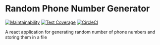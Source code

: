 # Random Phone Number Generator

[![Maintainability](https://api.codeclimate.com/v1/badges/4de7df661139a4ce1201/maintainability)](https://codeclimate.com/github/lukorito/random-phone-no/maintainability) [![Test Coverage](https://api.codeclimate.com/v1/badges/4de7df661139a4ce1201/test_coverage)](https://codeclimate.com/github/lukorito/random-phone-no/test_coverage) [![CircleCI](https://circleci.com/gh/lukorito/random-phone-no.svg?style=svg)](https://circleci.com/gh/lukorito/random-phone-no)



A react application for generating random number of phone numbers and storing them in a file
